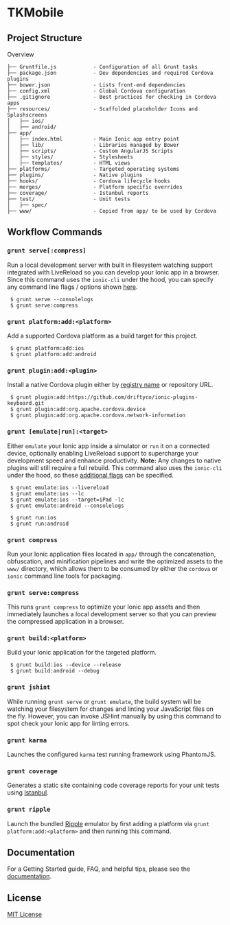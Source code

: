 # TKMobile

> 


## Project Structure

Overview

    ├── Gruntfile.js            - Configuration of all Grunt tasks
    ├── package.json            - Dev dependencies and required Cordova plugins
    ├── bower.json              - Lists front-end dependencies
    ├── config.xml              - Global Cordova configuration
    ├── .gitignore              - Best practices for checking in Cordova apps
    ├── resources/              - Scaffolded placeholder Icons and Splashscreens
    │   ├── ios/
    │   ├── android/
    ├── app/
    │   ├── index.html          - Main Ionic app entry point
    │   ├── lib/                - Libraries managed by Bower
    │   ├── scripts/            - Custom AngularJS Scripts
    │   ├── styles/             - Stylesheets
    │   ├── templates/          - HTML views
    ├── platforms/              - Targeted operating systems
    ├── plugins/                - Native plugins
    ├── hooks/                  - Cordova lifecycle hooks
    ├── merges/                 - Platform specific overrides
    ├── coverage/               - Istanbul reports
    ├── test/                   - Unit tests
    │   ├── spec/
    ├── www/                    - Copied from app/ to be used by Cordova

## Workflow Commands
 
 ### `grunt serve[:compress]`
 
 Run a local development server with built in filesystem watching support integrated with LiveReload so you can develop your Ionic app in a browser. Since this command uses the `ionic-cli` under the hood, you can specify any command line flags / options shown [here](https://github.com/driftyco/ionic-cli#testing-in-a-browser).
 
     $ grunt serve --consolelogs
     $ grunt serve:compress
 
 ### `grunt platform:add:<platform>`
 
 Add a supported Cordova platform as a build target for this project.
 
     $ grunt platform:add:ios
     $ grunt platform:add:android
 
 ### `grunt plugin:add:<plugin>`
 
 Install a native Cordova plugin either by [registry name](http://plugins.cordova.io/) or repository URL.
 
     $ grunt plugin:add:https://github.com/driftyco/ionic-plugins-keyboard.git
     $ grunt plugin:add:org.apache.cordova.device
     $ grunt plugin:add:org.apache.cordova.network-information
 
 ### `grunt [emulate|run]:<target>`
 
 Either `emulate` your Ionic app inside a simulator or `run` it on a connected device, optionally enabling LiveReload support to supercharge your development speed and enhance productivity. __Note:__ Any changes to native plugins will still require a full rebuild. This command also uses the `ionic-cli` under the hood, so these [additional flags](https://github.com/driftyco/ionic-cli/blob/master/README.md#live-reload-app-during-development-beta) can be specified.
 
     $ grunt emulate:ios --livereload
     $ grunt emulate:ios --lc
     $ grunt emulate:ios --target=iPad -lc
     $ grunt emulate:android --consolelogs
 
     $ grunt run:ios
     $ grunt run:android
 
 ### `grunt compress`
 
 Run your Ionic application files located in `app/` through the concatenation, obfuscation, and minification pipelines and write the optimized assets to the `www/` directory, which allows them to be consumed by either the `cordova` or `ionic` command line tools for packaging.
 
 ### `grunt serve:compress`
 
 This runs `grunt compress` to optimize your Ionic app assets and then immediately launches a local development server so that you can preview the compressed application in a browser.
 
 ### `grunt build:<platform>`
 
 Build your Ionic application for the targeted platform.
 
     $ grunt build:ios --device --release
     $ grunt build:android --debug
 
 ### `grunt jshint`
 
 While running `grunt serve` or `grunt emulate`, the build system will be watching your filesystem for changes and linting your JavaScript files on the fly. However, you can invoke JSHint manually by using this command to spot check your Ionic app for linting errors.
 
 ### `grunt karma`
 
 Launches the configured `karma` test running framework using PhantomJS.
 
 ### `grunt coverage`
 
 Generates a static site containing code coverage reports for your unit tests using [Istanbul](http://gotwarlost.github.io/istanbul/).
 
 ### `grunt ripple`
 
 Launch the bundled [Ripple](http://ripple.incubator.apache.org/) emulator by first adding a platform via `grunt platform:add:<platform>` and then running this command.
 
 ## Documentation
 
 For a Getting Started guide, FAQ, and helpful tips, please see the [documentation](https://github.com/oguzhancolak/TKMobile/blob/master/README.md).
 
 ## License

[MIT License](https://github.com/oguzhancolak/TKMobile/blob/master/LICENSE)
